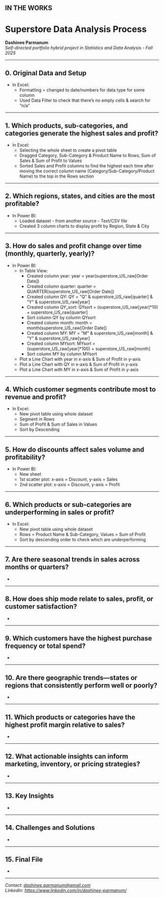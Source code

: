 ## IN THE WORKS

# Superstore Data Analysis Process

**Dashinee Parmanum**  
*Self-directed portfolio hybrid project in Statistics and Data Analysis - Fall 2025*

---
## 0. Original Data and Setup
- In Excel:
  - Formatting = changed to date/numbers for data type for some column
  - Used Data Filter to check that there’s no empty cells & search for “n/a”

---
## 1. Which products, sub-categories, and categories generate the highest sales and profit? 
- In Excel:
  - Selecting the whole sheet to create a pivot table
  - Dragged Category, Sub-Category & Product Name to Rows, Sum of Sales & Sum of Profit to Values
  - Sorted Sales and Profit columns to find the highest each time after moving the correct column name (Category/Sub-Category/Product Name) to the top in the Rows section

---
## 2. Which regions, states, and cities are the most profitable?  
- In Power BI:
  - Loaded dataset - from another source - Text/CSV file
  - Created 3 column charts to display profit by Region, State & City

---
## 3. How do sales and profit change over time (monthly, quarterly, yearly)?  
- In Power BI:
  - In Table View:
    - Created column year: year = year(superstore_US_raw[Order Date])
    - Created column quarter: quarter = QUARTER(superstore_US_raw[Order Date])
    - Created column QY: QY = "Q" & superstore_US_raw[quarter] & "Y" & superstore_US_raw[year]
    - Created column QY_sort: QYsort = (superstore_US_raw[year]*10) + superstore_US_raw[quarter]
    - Sort column QY by column QYsort
    - Created column month: month = month(superstore_US_raw[Order Date])
    - Created column MY: MY = "M" & superstore_US_raw[month] & "Y" & superstore_US_raw[year]
    - Created column MYsort: MYsort = (superstore_US_raw[year]*100) + superstore_US_raw[month]
    - Sort column MY by column MYsort
  - Plot a Line Chart with year in x-axis & Sum of Profit in y-axis
  - Plot a Line Chart with QY in x-axis & Sum of Profit in y-axis
  - Plot a Line Chart with MY in x-axis & Sum of Profit in y-axis

---
## 4. Which customer segments contribute most to revenue and profit?
- In Excel:
  - New pivot table using whole dataset
  - Segment in Rows
  - Sum of Profit & Sum of Sales in Values
  - Sort by Descending

---
 ## 5. How do discounts affect sales volume and profitability?
- In Power BI:
  - New sheet
  - 1st scatter plot: x-axis = Discount, y-axis = Sales
  - 2nd scatter plot: x-axis = Discount, y-axis = Profit

---
## 6. Which products or sub-categories are underperforming in sales or profit?
- In Excel:
  - New pivot table using whole dataset
  - Rows = Product Name & Sub-Category, Values = Sum of Profit
  - Sort by descending order to check which are underperforming

---
## 7. Are there seasonal trends in sales across months or quarters? 
- 

---
## 8. How does ship mode relate to sales, profit, or customer satisfaction?
-  

---
## 9. Which customers have the highest purchase frequency or total spend? 
- 
 
---
## 10. Are there geographic trends—states or regions that consistently perform well or poorly?
- 

---
## 11. Which products or categories have the highest profit margin relative to sales? 
- 

---
## 12. What actionable insights can inform marketing, inventory, or pricing strategies?  
- 

---
## 13. Key Insights
- 

---
## 14. Challenges and Solutions
- 

---
## 15. Final File
- 

---
*Contact: dashinee.parmanum@gmail.com*  
*LinkedIn: https://www.linkedin.com/in/dashinee-parmanum/*
